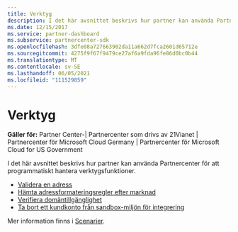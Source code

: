 ```yaml
---
title: Verktyg
description: I det här avsnittet beskrivs hur partner kan använda Partnercenter för att programmatiskt hantera verktygsfunktioner.
ms.date: 12/15/2017
ms.service: partner-dashboard
ms.subservice: partnercenter-sdk
ms.openlocfilehash: 3dfe08a727663902da11a662d7fca2601d65712e
ms.sourcegitcommit: 4275f9f67f9479ce27af6a9fda96fe86d0bc0b44
ms.translationtype: MT
ms.contentlocale: sv-SE
ms.lasthandoff: 06/05/2021
ms.locfileid: "111529859"
---
```

# <a name="utilities"></a>Verktyg

**Gäller för:** Partner Center-| Partnercenter som drivs av 21Vianet | Partnercenter för Microsoft Cloud Germany | Partnercenter för Microsoft Cloud for US Government

I det här avsnittet beskrivs hur partner kan använda Partnercenter för att programmatiskt hantera verktygsfunktioner.

- [Validera en adress](validate-an-address.md)
- [Hämta adressformateringsregler efter marknad](get-market-specific-validation-data.md)
- [Verifiera domäntillgänglighet](verify-domain-availability.md)
- [Ta bort ett kundkonto från sandbox-miljön för integrering](delete-a-customer-account-from-the-integration-sandbox.md)

Mer information finns i [Scenarier](scenarios.md).